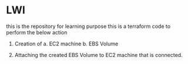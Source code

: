 # LWI
this is the repository for learning purpose
this is a terraform code to perform the below action

  1. Creation of 
        a. EC2 machine
        b. EBS Volume

  2. Attaching the created EBS Volume to EC2 machine that is connected.
      
